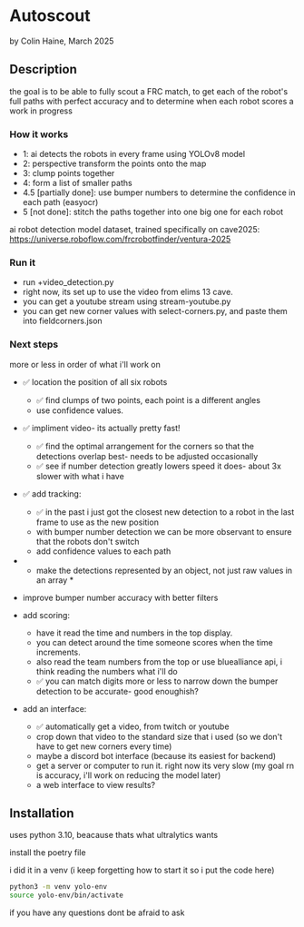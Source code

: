 # Autoscout
by Colin Haine, March 2025

## Description
the goal is to be able to fully scout a FRC match, to get each of the robot's full paths with perfect accuracy and to determine when each robot scores
a work in progress

### How it works
- 1: ai detects the robots in every frame using YOLOv8 model
- 2: perspective transform the points onto the map
- 3: clump points together
- 4: form a list of smaller paths
- 4.5 [partially done]: use bumper numbers to determine the confidence in each path (easyocr)
- 5 [not done]: stitch the paths together into one big one for each robot

ai robot detection model dataset, trained specifically on cave2025:
https://universe.roboflow.com/frcrobotfinder/ventura-2025 

### Run it
- run +video_detection.py
- right now, its set up to use the video from elims 13 cave.
- you can get a youtube stream using stream-youtube.py
- you can get new corner values with select-corners.py, and paste them into fieldcorners.json

### Next steps
more or less in order of what i'll work on
- ✅ location the position of all six robots
    - ✅ find clumps of two points, each point is a different angles
    - use confidence values.
- ✅ impliment video- its actually pretty fast!
    - ✅ find the optimal arrangement for the corners so that the detections overlap best- needs to be adjusted occasionally
    - ✅ see if number detection greatly lowers speed it does- about 3x slower with what i have
- ✅ add tracking:
    - ✅ in the past i just got the closest new detection to a robot in the last frame to use as the new position
    - with bumper number detection we can be more observant to ensure that the robots don't switch
    - add confidence values to each path

- * make the detections represented by an object, not just raw values in an array *
- improve bumper number accuracy with better filters
- add scoring:
    - have it read the time and numbers in the top display.
    - you can detect around the time someone scores when the time increments. 
    - also read the team numbers from the top or use bluealliance api, i think reading the numbers what i'll do
    - ✅ you can match digits more or less to narrow down the bumper detection to be accurate- good enoughish?
- add an interface:
    - ✅ automatically get a video, from twitch or youtube
    - crop down that video to the standard size that i used (so we don't have to get new corners every time)
    - maybe a discord bot interface (because its easiest for backend)
    - get a server or computer to run it. right now its very slow (my goal rn is accuracy, i'll work on reducing the model later) 
    - a web interface to view results?

## Installation
uses python 3.10, beacause thats what ultralytics wants

install the poetry file

i did it in a venv (i keep forgetting how to start it so i put the code here)
```sh
python3 -m venv yolo-env
source yolo-env/bin/activate
```

if you have any questions dont be afraid to ask
